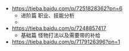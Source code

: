 - https://tieba.baidu.com/p/7251828362?pn=6
	- 进阶篇 职业、技能分析
	-
- https://tieba.baidu.com/p/7248857417
	- 基础篇 怪物打法以及需要带的补给
- https://tieba.baidu.com/p/7179126396?pn=1